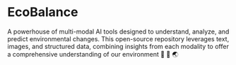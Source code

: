 # EcoBalance
A powerhouse of multi-modal AI tools designed to understand, analyze, and predict environmental changes. This open-source repository leverages text, images, and structured data, combining insights from each modality to offer a comprehensive understanding of our environment 🌲 🌳 🌏 
